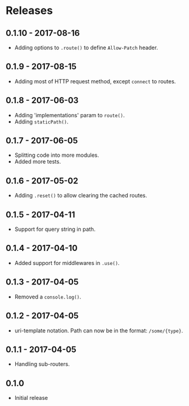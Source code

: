 # Releases

## 0.1.10 - 2017-08-16

- Adding options to `.route()` to define `Allow-Patch` header.

## 0.1.9 - 2017-08-15

- Adding most of HTTP request method, except `connect` to routes.

## 0.1.8 - 2017-06-03

- Adding 'implementations' param to `route()`.
- Adding `staticPath()`.

## 0.1.7 - 2017-06-05

- Splitting code into more modules.
- Added more tests.

## 0.1.6 - 2017-05-02

- Adding `.reset()` to allow clearing the cached routes.

## 0.1.5 - 2017-04-11

- Support for query string in path.

## 0.1.4 - 2017-04-10

- Added support for middlewares in `.use()`.

## 0.1.3 - 2017-04-05

- Removed a `console.log()`.

## 0.1.2 - 2017-04-05

- uri-template notation. Path can now be in the format: `/some/{type}`.

## 0.1.1 - 2017-04-05

- Handling sub-routers.

## 0.1.0

- Initial release
